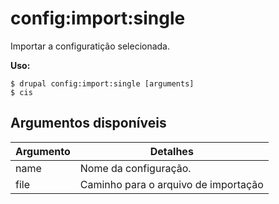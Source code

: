 # config:import:single
Importar a configuratição selecionada.

**Uso:**
```
$ drupal config:import:single [arguments]
$ cis  
```

## Argumentos disponíveis
Argumento | Detalhes
---------|-------------
name | Nome da configuração.
file | Caminho para o arquivo de importação
